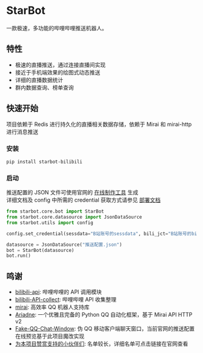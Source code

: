 # StarBot

一款极速，多功能的哔哩哔哩推送机器人。

## 特性

* 极速的直播推送，通过连接直播间实现
* 接近于手机端效果的绘图式动态推送
* 详细的直播数据统计
* 群内数据查询、榜单查询

## 快速开始

项目依赖于 Redis 进行持久化的直播相关数据存储，依赖于 Mirai 和 mirai-http 进行消息推送

### 安装

```shell
pip install starbot-bilibili
```

### 启动

推送配置的 JSON 文件可使用官网的 [在线制作工具](https://bot.starlwr.com/depoly/json) 生成  
详细文档及 config 中所需的 credential 获取方式请参见 [部署文档](https://bot.starlwr.com/depoly/document)

```python
from starbot.core.bot import StarBot
from starbot.core.datasource import JsonDataSource
from starbot.utils import config

config.set_credential(sessdata="B站账号的sessdata", bili_jct="B站账号的bili_jct", buvid3="B站账号的buvid3")

datasource = JsonDataSource("推送配置.json")
bot = StarBot(datasource)
bot.run()
```

## 鸣谢

* [bilibili-api](https://github.com/MoyuScript/bilibili-api): 哔哩哔哩的 API 调用模块
* [bilibili-API-collect](https://github.com/SocialSisterYi/bilibili-API-collect): 哔哩哔哩 API 收集整理
* [mirai](https://github.com/mamoe/mirai): 高效率 QQ 机器人支持库
* [Ariadne](https://github.com/GraiaProject/Ariadne): 一个优雅且完备的 Python QQ 自动化框架，基于 Mirai API HTTP v2
* [Fake-QQ-Chat-Window](https://github.com/Redlnn/Fake-QQ-Chat-Window): 伪 QQ 移动客户端聊天窗口，当前官网的推送配置在线预览基于此项目魔改实现
* [为本项目赞赏支持的小伙伴们](https://bot.starlwr.com/about): 名单较长，详细名单可点击链接在官网查看
